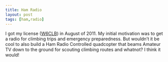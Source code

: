 ```yaml
---
title: Ham Radio
layout: post
tags: [ham,radio]
---
```


I got my license ([W6CLB](http://wireless2.fcc.gov/UlsApp/UlsSearch/license.jsp?licKey=3316770)) in August of 2011. My initial motivation was to get a radio for climbing trips and emergency preparedness. But wouldn’t it be cool to also build a Ham Radio Controlled quadcopter that beams Amateur TV down to the ground for scouting climbing routes and whatnot? I think it would!
